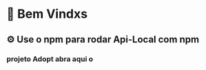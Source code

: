 <h1>🌴 Bem Vindxs </h1>

<h2>⚙️ Use o npm para rodar Api-Local com   npm </h2>
<h3> projeto Adopt abra aqui o <a href=" " REPOSITÓRIO

<img width="60px" src="https://cdn.jsdelivr.net/gh/devicons/devicon/icons/npm/npm-original-wordmark.svg" />
          
